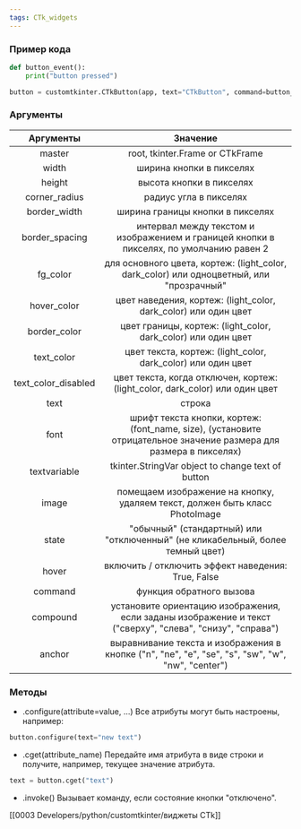 ```yaml
---
tags: CTk_widgets
---
```


### Пример кода
```python
def button_event():
    print("button pressed")

button = customtkinter.CTkButton(app, text="CTkButton", command=button_event)
```

### Аргументы
|      Аргументы           |            Значение             |
|:---------------------:|:-------------------------------:|
|       master                  | root, tkinter.Frame or CTkFrame |
|        width                   |    ширина кнопки в пикселях     |
|       height                   |    высота кнопки в пикселях     |
|    corner_radius          |     радиус угла в пикселях      |
|    border_width           |             ширина границы кнопки в пикселях |
|   border_spacing        |  интервал между текстом и изображением и границей кнопки в пикселях, по умолчанию равен 2 |
|      fg_color                | для основного цвета, кортеж: (light_color, dark_color) или одноцветный, или "прозрачный" |
|     hover_color           | цвет наведения, кортеж: (light_color, dark_color) или один цвет |
|    border_color          | цвет границы, кортеж: (light_color, dark_color) или один цвет |
|     text_color             | цвет текста, кортеж: (light_color, dark_color) или один цвет |
| text_color_disabled | цвет текста, когда отключен, кортеж: (light_color, dark_color) или один цвет |
|        text                   |  строка |
|        font                   |  шрифт текста кнопки, кортеж: (font_name, size), (установите отрицательное значение размера для размера в пикселях) |
|    textvariable           |  tkinter.StringVar object to change text of button |
|        image                | помещаем изображение на кнопку, удаляем текст, должен быть класс PhotoImage |
|        state                  | "обычный" (стандартный) или "отключенный" (не кликабельный, более темный цвет) |
|        hover                 |  включить / отключить эффект наведения: True, False |
|       command            | функция обратного вызова |
|      compound            | установите ориентацию изображения, если заданы изображение и текст ("сверху", "слева", "снизу", "справа") |
|       anchor                 |  выравнивание текста и изображения в кнопке ("n", "ne", "e", "se", "s", "sw", "w", "nw", "center") |

### Методы
-  .configure(attribute=value, ...)
Все атрибуты могут быть настроены, например:
```python
button.configure(text="new text")
```

-  .cget(attribute_name)
Передайте имя атрибута в виде строки и получите, например, текущее значение атрибута.
```python
text = button.cget("text")
```

-  .invoke()
Вызывает команду, если состояние кнопки "отключено".

[[0003 Developers/python/customtkinter/виджеты CTk]]
